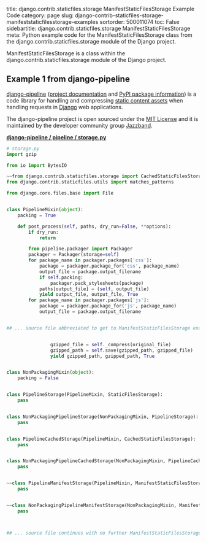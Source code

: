 title: django.contrib.staticfiles.storage ManifestStaticFilesStorage Example Code
category: page
slug: django-contrib-staticfiles-storage-manifeststaticfilesstorage-examples
sortorder: 500011074
toc: False
sidebartitle: django.contrib.staticfiles.storage ManifestStaticFilesStorage
meta: Python example code for the ManifestStaticFilesStorage class from the django.contrib.staticfiles.storage module of the Django project.


ManifestStaticFilesStorage is a class within the django.contrib.staticfiles.storage module of the Django project.


## Example 1 from django-pipeline
[django-pipeline](https://github.com/jazzband/django-pipeline)
([project documentation](https://django-pipeline.readthedocs.io/en/latest/)
and
[PyPI package information](https://pypi.org/project/django-pipeline/))
is a code library for handling and compressing
[static content assets](/static-content.html) when handling requests in
[Django](/django.html) web applications.

The django-pipeline project is open sourced under the
[MIT License](https://github.com/jazzband/django-pipeline/blob/master/LICENSE.txt)
and it is maintained by the developer community group
[Jazzband](https://jazzband.co/).

[**django-pipeline / pipeline / storage.py**](https://github.com/jazzband/django-pipeline/blob/master/pipeline/./storage.py)

```python
# storage.py
import gzip

from io import BytesIO

~~from django.contrib.staticfiles.storage import CachedStaticFilesStorage, ManifestStaticFilesStorage, StaticFilesStorage
from django.contrib.staticfiles.utils import matches_patterns

from django.core.files.base import File


class PipelineMixin(object):
    packing = True

    def post_process(self, paths, dry_run=False, **options):
        if dry_run:
            return

        from pipeline.packager import Packager
        packager = Packager(storage=self)
        for package_name in packager.packages['css']:
            package = packager.package_for('css', package_name)
            output_file = package.output_filename
            if self.packing:
                packager.pack_stylesheets(package)
            paths[output_file] = (self, output_file)
            yield output_file, output_file, True
        for package_name in packager.packages['js']:
            package = packager.package_for('js', package_name)
            output_file = package.output_filename


## ... source file abbreviated to get to ManifestStaticFilesStorage examples ...


                gzipped_file = self._compress(original_file)
                gzipped_path = self.save(gzipped_path, gzipped_file)
                yield gzipped_path, gzipped_path, True


class NonPackagingMixin(object):
    packing = False


class PipelineStorage(PipelineMixin, StaticFilesStorage):
    pass


class NonPackagingPipelineStorage(NonPackagingMixin, PipelineStorage):
    pass


class PipelineCachedStorage(PipelineMixin, CachedStaticFilesStorage):
    pass


class NonPackagingPipelineCachedStorage(NonPackagingMixin, PipelineCachedStorage):
    pass


~~class PipelineManifestStorage(PipelineMixin, ManifestStaticFilesStorage):
    pass


~~class NonPackagingPipelineManifestStorage(NonPackagingMixin, ManifestStaticFilesStorage):
    pass



## ... source file continues with no further ManifestStaticFilesStorage examples...

```

